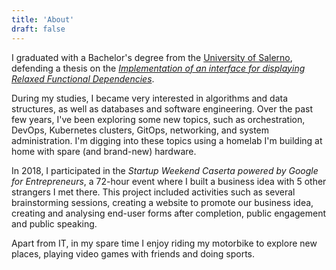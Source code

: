 ```yaml
---
title: 'About'
draft: false
---
```


I graduated with a Bachelor's degree from the [University of Salerno](https://www.unisa.it/), defending a thesis on the [_Implementation of an interface for displaying Relaxed Functional Dependencies_](https://github.com/imgios/bachelor-thesis).

During my studies, I became very interested in algorithms and data structures, as well as databases and software engineering. Over the past few years, I've been exploring some new topics, such as orchestration, DevOps, Kubernetes clusters, GitOps, networking, and system administration. I'm digging into these topics using a homelab I'm building at home with spare (and brand-new) hardware.

In 2018, I participated in the _Startup Weekend Caserta powered by Google for Entrepreneurs_, a 72-hour event where I built a business idea with 5 other strangers I met there. This project included activities such as several brainstorming sessions, creating a website to promote our business idea, creating and analysing end-user forms after completion, public engagement and public speaking.

Apart from IT, in my spare time I enjoy riding my motorbike to explore new places, playing video games with friends and doing sports.
